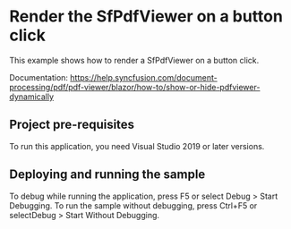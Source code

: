 # Render the SfPdfViewer on a button click
This example shows how to render a SfPdfViewer on a button click.

Documentation: https://help.syncfusion.com/document-processing/pdf/pdf-viewer/blazor/how-to/show-or-hide-pdfviewer-dynamically

## Project pre-requisites
To run this application, you need Visual Studio 2019 or later versions.

## Deploying and running the sample
To debug while running the application, press F5 or select Debug > Start Debugging. To run the sample without debugging, press Ctrl+F5 or selectDebug > Start Without Debugging.